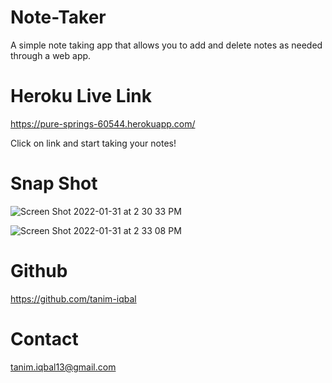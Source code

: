 # Note-Taker
A simple note taking app that allows you to add and delete notes as needed through a web app.

# Heroku Live Link

https://pure-springs-60544.herokuapp.com/

Click on link and start taking your notes!


# Snap Shot

![Screen Shot 2022-01-31 at 2 30 33 PM](https://user-images.githubusercontent.com/89047977/151860418-79bcf5a3-89bd-4f26-aa9d-78111acf8d1f.png)

![Screen Shot 2022-01-31 at 2 33 08 PM](https://user-images.githubusercontent.com/89047977/151860489-7a635d8a-d673-44cd-ab6f-8ed3dd2649aa.png)

# Github

https://github.com/tanim-iqbal

# Contact

tanim.iqbal13@gmail.com
